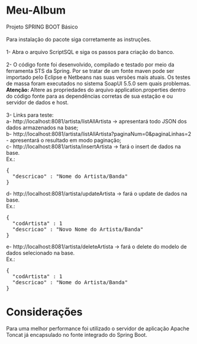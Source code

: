 # Meu-Album
Projeto SPRING BOOT Básico<br/><br/>
Para instalação do pacote siga corretamente as instruções.<br/><br/>
1- Abra o arquivo ScriptSQL e siga os passos para criação do banco.<br/><br/>
2- O código fonte foi desenvolvido, compilado e testado por meio da ferramenta STS da Spring. Por se tratar de um fonte maven pode ser importado pelo Eclipse e Netbeans nas suas versões mais atuais. Os testes de massa foram executados no sistema SoapUI 5.5.0 sem quais problemas.<br/>
<b>Atenção:</b> Altere as propriedades do arquivo application.properties dentro do código fonte para as dependências corretas de sua estação e ou servidor de dados e host.<br/><br/>
3- Links para teste:<br/>
a- http://localhost:8081/artista/listAllArtista -> apresentará todo JSON dos dados armazenados na base;<br/>
b- http://localhost:8081/artista/listAllArtista?paginaNum=0&paginaLinhas=2 - apresentará o resultado em modo paginação;<br/>
c- http://localhost:8081/artista/insertArtista -> fará o insert de dados na base.<br/>
Ex.:<br/>
<pre>
{
  "descricao" : "Nome do Artista/Banda"
}
</pre>
d- http://localhost:8081/artista/updateArtista -> fará o update de dados na base.<br/>
Ex.:<br/>
<pre>
{
  "codArtista" : 1
  "descricao" : "Novo Nome do Artista/Banda"
}
</pre>
e- http://localhost:8081/artista/deleteArtista -> fará o delete do modelo de dados selecionado na base.<br/>
Ex.:<br/>
<pre>
{
  "codArtista" : 1
  "descricao" : "Nome do Artista/Banda"
}
</pre>

# Considerações
Para uma melhor performance foi utilizado o servidor de aplicação Apache Toncat já encapsulado no fonte integrado do Spring Boot.
